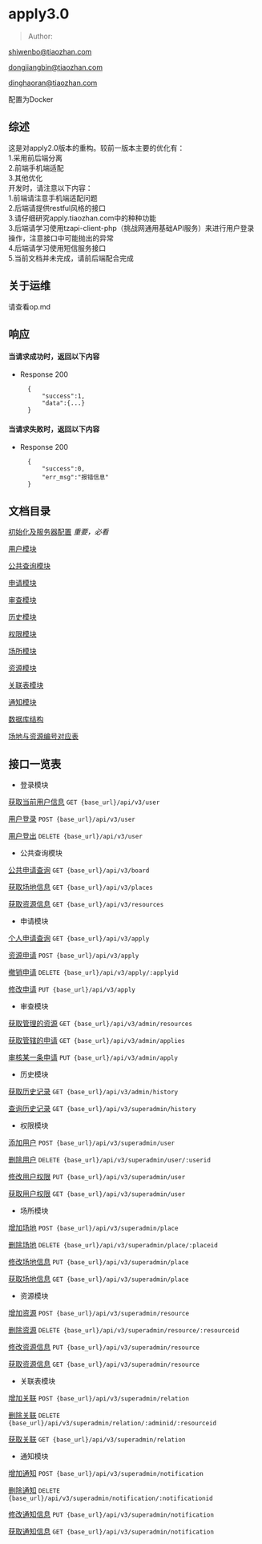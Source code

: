 # apply3.0  

> Author:

shiwenbo@tiaozhan.com

dongjiangbin@tiaozhan.com

dinghaoran@tiaozhan.com

配置为Docker

## 综述
这是对apply2.0版本的重构。较前一版本主要的优化有：  
1.采用前后端分离  
2.前端手机端适配  
3.其他优化  
开发时，请注意以下内容：  
1.前端请注意手机端适配问题  
2.后端请提供restful风格的接口  
3.请仔细研究apply.tiaozhan.com中的种种功能  
3.后端请学习使用tzapi-client-php（挑战网通用基础API服务）来进行用户登录操作，注意接口中可能抛出的异常  
4.后端请学习使用短信服务接口  
5.当前文档并未完成，请前后端配合完成  

## 关于运维

请查看op.md

## 响应

#### 当请求成功时，返回以下内容

+ Response 200

        {
            "success":1,
            "data":{...}
        }

#### 当请求失败时，返回以下内容

+ Response 200

        {
            "success":0,
            "err_msg":"报错信息"
        }

## 文档目录

[初始化及服务器配置](https://git.tiaozhan.com/tiaozhan-dev/apply3/blob/dev/docs/config.md) _重要，必看_

[用户模块](https://git.tiaozhan.com/tiaozhan-dev/apply3/blob/dev/docs/user.md)

[公共查询模块](https://git.tiaozhan.com/tiaozhan-dev/apply3/blob/dev/docs/publics.md)

[申请模块](https://git.tiaozhan.com/tiaozhan-dev/apply3/blob/dev/docs/apply.md)

[审查模块](https://git.tiaozhan.com/tiaozhan-dev/apply3/blob/dev/docs/check.md)

[历史模块](https://git.tiaozhan.com/tiaozhan-dev/apply3/blob/dev/docs/history.md)

[权限模块](https://git.tiaozhan.com/tiaozhan-dev/apply3/blob/dev/docs/auth.md)

[场所模块](https://git.tiaozhan.com/tiaozhan-dev/apply3/blob/dev/docs/place.md)

[资源模块](https://git.tiaozhan.com/tiaozhan-dev/apply3/blob/dev/docs/resource.md)

[关联表模块](https://git.tiaozhan.com/tiaozhan-dev/apply3/blob/dev/docs/relation.md)

[通知模块](https://git.tiaozhan.com/tiaozhan-dev/apply3/blob/dev/docs/notification.md)

[数据库结构](https://git.tiaozhan.com/tiaozhan-dev/apply3/blob/dev/docs/database.md)

[场地与资源编号对应表](https://git.tiaozhan.com/tiaozhan-dev/apply3/blob/dev/docs/json.md)

## 接口一览表

+ 登录模块

[获取当前用户信息](https://git.tiaozhan.com/tiaozhan-dev/apply3/blob/dev/docs/user.md#get_user) `GET {base_url}/api/v3/user`

[用户登录](https://git.tiaozhan.com/tiaozhan-dev/apply3/blob/dev/docs/user.md#post_user) `POST {base_url}/api/v3/user`

[用户登出](https://git.tiaozhan.com/tiaozhan-dev/apply3/blob/dev/docs/user.md#delete_user) `DELETE {base_url}/api/v3/user`

+ 公共查询模块

[公共申请查询](https://git.tiaozhan.com/tiaozhan-dev/apply3/blob/dev/docs/publics.md#get_board) `GET {base_url}/api/v3/board`

[获取场地信息](https://git.tiaozhan.com/tiaozhan-dev/apply3/blob/dev/docs/publics.md#get_places) `GET {base_url}/api/v3/places`

[获取资源信息](https://git.tiaozhan.com/tiaozhan-dev/apply3/blob/dev/docs/publics.md#get_resources) `GET {base_url}/api/v3/resources`

+ 申请模块

[个人申请查询](https://git.tiaozhan.com/tiaozhan-dev/apply3/blob/dev/docs/apply.md#get_apply) `GET {base_url}/api/v3/apply`

[资源申请](https://git.tiaozhan.com/tiaozhan-dev/apply3/blob/dev/docs/apply.md#post_apply) `POST {base_url}/api/v3/apply`

[撤销申请](https://git.tiaozhan.com/tiaozhan-dev/apply3/blob/dev/docs/apply.md#delete_apply) `DELETE {base_url}/api/v3/apply/:applyid`

[修改申请](https://git.tiaozhan.com/tiaozhan-dev/apply3/blob/dev/docs/apply.md#put_apply) `PUT {base_url}/api/v3/apply`

+ 审查模块

[获取管理的资源](https://git.tiaozhan.com/tiaozhan-dev/apply3/blob/dev/docs/check.md#get_resources) `GET {base_url}/api/v3/admin/resources`

[获取管辖的申请](https://git.tiaozhan.com/tiaozhan-dev/apply3/blob/dev/docs/check.md#get_applyies) `GET {base_url}/api/v3/admin/applies`

[审核某一条申请](https://git.tiaozhan.com/tiaozhan-dev/apply3/blob/dev/docs/check.md#put_apply) `PUT {base_url}/api/v3/admin/apply`

+ 历史模块

[获取历史记录](https://git.tiaozhan.com/tiaozhan-dev/apply3/blob/dev/docs/history.md#get_admin_history) `GET {base_url}/api/v3/admin/history`

[查询历史记录](https://git.tiaozhan.com/tiaozhan-dev/apply3/blob/dev/docs/history.md#get_superadmin_history) `GET {base_url}/api/v3/superadmin/history`

+ 权限模块

[添加用户](https://git.tiaozhan.com/tiaozhan-dev/apply3/blob/dev/docs/auth.md#post_user) `POST {base_url}/api/v3/superadmin/user`

[删除用户](https://git.tiaozhan.com/tiaozhan-dev/apply3/blob/dev/docs/auth.md#delete_user) `DELETE {base_url}/api/v3/superadmin/user/:userid`

[修改用户权限](https://git.tiaozhan.com/tiaozhan-dev/apply3/blob/dev/docs/auth.md#put_user) `PUT {base_url}/api/v3/superadmin/user`

[获取用户权限](https://git.tiaozhan.com/tiaozhan-dev/apply3/blob/dev/docs/auth.md#get_user) `GET {base_url}/api/v3/superadmin/user`

+ 场所模块

[增加场地](https://git.tiaozhan.com/tiaozhan-dev/apply3/blob/dev/docs/place.md#post_place) `POST {base_url}/api/v3/superadmin/place`

[删除场地](https://git.tiaozhan.com/tiaozhan-dev/apply3/blob/dev/docs/place.md#delete_place) `DELETE {base_url}/api/v3/superadmin/place/:placeid`

[修改场地信息](https://git.tiaozhan.com/tiaozhan-dev/apply3/blob/dev/docs/place.md#put_place) `PUT {base_url}/api/v3/superadmin/place`

[获取场地信息](https://git.tiaozhan.com/tiaozhan-dev/apply3/blob/dev/docs/place.md#get_place) `GET {base_url}/api/v3/superadmin/place`

+ 资源模块

[增加资源](https://git.tiaozhan.com/tiaozhan-dev/apply3/blob/dev/docs/resource.md#post_resource) `POST {base_url}/api/v3/superadmin/resource`

[删除资源](https://git.tiaozhan.com/tiaozhan-dev/apply3/blob/dev/docs/resource.md#delete_resource) `DELETE {base_url}/api/v3/superadmin/resource/:resourceid`

[修改资源信息](https://git.tiaozhan.com/tiaozhan-dev/apply3/blob/dev/docs/resource.md#put_resource) `PUT {base_url}/api/v3/superadmin/resource`

[获取资源信息](https://git.tiaozhan.com/tiaozhan-dev/apply3/blob/dev/docs/resource.md#get_resource) `GET {base_url}/api/v3/superadmin/resource`

+ 关联表模块

[增加关联](https://git.tiaozhan.com/tiaozhan-dev/apply3/blob/dev/docs/relation.md#post_relation) `POST {base_url}/api/v3/superadmin/relation`

[删除关联](https://git.tiaozhan.com/tiaozhan-dev/apply3/blob/dev/docs/relation.md#delete_relation) `DELETE {base_url}/api/v3/superadmin/relation/:adminid/:resourceid`

[获取关联](https://git.tiaozhan.com/tiaozhan-dev/apply3/blob/dev/docs/relation.md#get_relation) `GET {base_url}/api/v3/superadmin/relation`

+ 通知模块

[增加通知](https://git.tiaozhan.com/tiaozhan-dev/apply3/blob/dev/docs/notification.md#post_notification) `POST {base_url}/api/v3/superadmin/notification`

[删除通知](https://git.tiaozhan.com/tiaozhan-dev/apply3/blob/dev/docs/notification.md#delete_notification) `DELETE {base_url}/api/v3/superadmin/notification/:notificationid`

[修改通知信息](https://git.tiaozhan.com/tiaozhan-dev/apply3/blob/dev/docs/notification.md#put_notification) `PUT {base_url}/api/v3/superadmin/notification`

[获取通知信息](https://git.tiaozhan.com/tiaozhan-dev/apply3/blob/dev/docs/notification.md#get_notification) `GET {base_url}/api/v3/superadmin/notification`